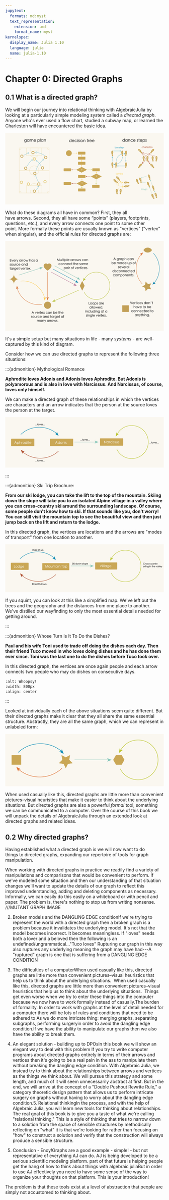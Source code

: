 ```yaml
---
jupytext:
  formats: md:myst
  text_representation:
    extension: .md
    format_name: myst
kernelspec:
  display_name: Julia 1.10
  language: julia
  name: julia-1.10
---
```


# Chapter 0: Directed Graphs

## 0.1 What is a directed graph?

We will begin our journey into relational thinking with AlgebraicJulia by looking at a particularly simple modeling system called a *directed graph*. Anyone who's ever used a flow chart, studied a subway map, or learned the Charleston will have encountered the basic idea.

![whoops!](./assets/Ch1/DirectedGraphs1.jpg)

What do these diagrams all have in common? First, they all have arrows. Second, they all have some “points” (players, footprints, questions, etc.), and every arrow connects one point to some other point. More formally these points are usually known as "vertices" (”vertex” when singular), and the official rules for directed graphs are: 

![whoops!](./assets/Ch1/Rules.jpg)

It's a simple setup but many situations in life - many *systems* - are well-captured by this kind of diagram.

Consider how we can use directed graphs to represent the following three situations:


:::{admonition} Mythological Romance


**Aphrodite loves Adonis and Adonis loves Aphrodite. But Adonis is polyamorous and is also in love with Narcissus. And Narcissus, of course, loves only himself.**

We can make a directed graph of these relationships in which the vertices are characters and an arrow indicates that the person at the source loves the person at the target.

![whoops!](./assets/Ch1/DGlove.jpg)


:::



:::{admonition} Ski Trip Brochure:


**From our ski lodge, you can take the lift to the top of the mountain. Skiing down the slope will take you to an isolated Alpine village in a valley where you can cross-country ski around the surrounding landscape. Of course, some people don't know how to ski. If that sounds like you, don't worry! You can still visit the mountain top to see the beautiful view and then just jump back on the lift and return to the lodge.**

In this directed graph, the vertices are locations and the arrows are "modes of transport" from one location to another.

![whoops!](./assets/Ch1/DGski.jpg)

If you squint, you can look at this like a simplified map. We've left out the trees and the geography and the distances from one place to another. We've distilled our wayfinding to only the most essential details needed for getting around.


:::



:::{admonition} Whose Turn Is It To Do the Dishes?


**Paul and his wife Toni used to trade off doing the dishes each day. Then their friend Tuco moved in who loves doing dishes and he has done them ever since. Toni was the last one to do the dishes before Tuco took over.**

In this directed graph, the vertices are once again people and each arrow connects two people who may do dishes on consecutive days.

```{image} assets/Ch5/DGdishes.png
:alt: Whoopsy!
:width: 800px
:align: center
```


:::

Looked at individually each of the above situations seem quite different. But their directed graphs make it clear that they all share the same essential structure. Abstractly, they are all the same graph, which we can represent in unlabeled form:

![whoops!](./assets/Ch1/SimpleDG.jpg)

When used casually like this, directed graphs are little more than convenient pictures–visual heuristics that make it easier to think about the underlying situations. But directed graphs are also a powerful _formal_ tool, something we can be communicated to a computer. Over the course of this book we will unpack the details of AlgebraicJulia through an extended look at directed graphs and related ideas.



## 0.2 Why directed graphs?




Having established what a directed graph is we will now want to do things to directed graphs, expanding our repertoire of tools for graph manipulation. 

When working with directed graphs in practice we readily find a variety of manipulations and comparisons that would be convenient to perform. If we've modeled some situation and then our understanding of that situation changes we'll want to update the details of our graph to reflect this improved understanding, adding and deleting components as necessary. Informally, we can easily do this easily on a whiteboard or with pencil and paper. The problem is, there's nothing to stop us from writing nonsense. 
///MUTANT GRAPH IMAGE

2. Broken models and the DANGLING EDGE conditionIf we're trying to represent the world with a directed graph then a broken graph is a problem because it invalidates the underlying model. It's not that the model becomes incorrect. It becomes meaningless. If "loves" needs both a lover and a beloved then the following is an undefined/ungrammatical..."Tuco loves"
Rupturing our graph in this way also ruptures any underlying meaning the graph may have had---A "ruptured" graph is one that is suffering from a DANGLING EDGE CONDITION
3. The difficulties of a computerWhen used casually like this, directed graphs are little more than convenient pictures–visual heuristics that help us to think about the underlying situations. 
When used casually like this, directed graphs are little more than convenient pictures–visual heuristics that help us to think about the underlying situations. 
Things get even worse when we try to enter these things into the computer because we now have to work formally instead of casually.The burden of formality. In order to work with graphs at the level of detail needed for a computer there will be lots of rules and conditions that need to be adhered to As we do more intricate thing: merging graphs, separating subgraphs, performing surgeryin order to avoid the dangling edge condition.If we have the ability to manipulate our graphs then we also have the ability to break them.



4. An elegant solution - building up to DPOsIn this book we will show an elegant way to deal with this problem
If you try to write computer programs about directed graphs entirely in terms of their arrows and vertices then it's going to be a real pain in the ass to manipulate them without breaking the dangling edge condition. With Algebraic Julia, we instead try to think about the relationships between arrows and vertices as the things we think about. We will pursue this strategy and some length, and much of it will seem unnecessarily abstract at first. But in the end, we will arrive at the concept of a "Double Pushout Rewrite Rule," a category theoretic design pattern that allows us to perform intricate surgery on graphs without having to worry about the dangling edge condition.5. Relational thinkingIn the process, and with the help of Algebraic Julia, you will learn new tools for thinking about relationships. The real goal of this book is to give you a taste of what we're calling "relational thinking." This is a style of thinking that tries to narrow down to a solution from the space of sensible structures by methodically reflecting on "what" it is that we're looking for rather than focusing on "how" to construct a solution and verify that the construction will always produce a sensible structure.

6. Conclusion - Enoy!Graphs are a good example - simple! - but not representative of everything AJ can do. AJ is being developed to be a serious scientific modeling platform.
part of that future is helping people get the hang of how to think about things with algebraic juliaBut in order to use AJ effectively you need to have some sense of the way to organize your thoughts on that platform. This is your introduction!

The problem is that these tools exist at a level of abstraction that people are simply not accustomed to thinking about.